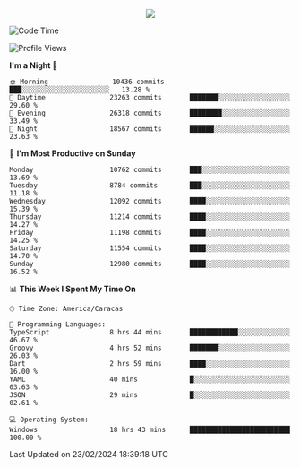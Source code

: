 <p align="center">
  <a href="http://www.github.com/thevacs">
    <img src="https://github-readme-streak-stats.herokuapp.com/?user=thevacs&stroke=ffffff&background=1c1917&ring=0891b2&fire=0891b2&currStreakNum=ffffff&currStreakLabel=0891b2&sideNums=ffffff&sideLabels=ffffff&dates=ffffff&hide_border=true" />
  </a>
</p>

<!--START_SECTION:waka-->
![Code Time](http://img.shields.io/badge/Code%20Time-2%2C037%20hrs%207%20mins-blue)

![Profile Views](http://img.shields.io/badge/Profile%20Views-0-blue)

**I'm a Night 🦉** 

```text
🌞 Morning                10436 commits       ███░░░░░░░░░░░░░░░░░░░░░░   13.28 % 
🌆 Daytime                23263 commits       ███████░░░░░░░░░░░░░░░░░░   29.60 % 
🌃 Evening                26318 commits       ████████░░░░░░░░░░░░░░░░░   33.49 % 
🌙 Night                  18567 commits       ██████░░░░░░░░░░░░░░░░░░░   23.63 % 
```
📅 **I'm Most Productive on Sunday** 

```text
Monday                   10762 commits       ███░░░░░░░░░░░░░░░░░░░░░░   13.69 % 
Tuesday                  8784 commits        ███░░░░░░░░░░░░░░░░░░░░░░   11.18 % 
Wednesday                12092 commits       ████░░░░░░░░░░░░░░░░░░░░░   15.39 % 
Thursday                 11214 commits       ████░░░░░░░░░░░░░░░░░░░░░   14.27 % 
Friday                   11198 commits       ████░░░░░░░░░░░░░░░░░░░░░   14.25 % 
Saturday                 11554 commits       ████░░░░░░░░░░░░░░░░░░░░░   14.70 % 
Sunday                   12980 commits       ████░░░░░░░░░░░░░░░░░░░░░   16.52 % 
```


📊 **This Week I Spent My Time On** 

```text
🕑︎ Time Zone: America/Caracas

💬 Programming Languages: 
TypeScript               8 hrs 44 mins       ████████████░░░░░░░░░░░░░   46.67 % 
Groovy                   4 hrs 52 mins       ███████░░░░░░░░░░░░░░░░░░   26.03 % 
Dart                     2 hrs 59 mins       ████░░░░░░░░░░░░░░░░░░░░░   16.00 % 
YAML                     40 mins             █░░░░░░░░░░░░░░░░░░░░░░░░   03.63 % 
JSON                     29 mins             █░░░░░░░░░░░░░░░░░░░░░░░░   02.61 % 

💻 Operating System: 
Windows                  18 hrs 43 mins      █████████████████████████   100.00 % 
```


 Last Updated on 23/02/2024 18:39:18 UTC
<!--END_SECTION:waka-->
